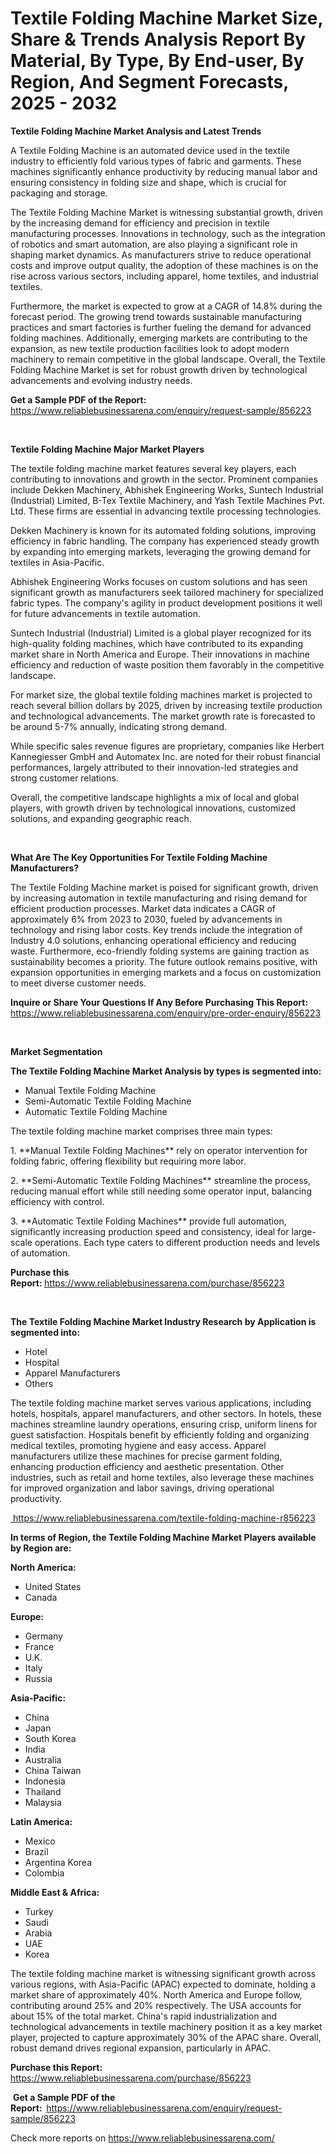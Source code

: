 <p><h1>Textile Folding Machine Market Size, Share & Trends Analysis Report By Material, By Type, By End-user, By Region, And Segment Forecasts, 2025 - 2032</h1></p><p><strong>Textile Folding Machine Market Analysis and Latest Trends</strong></p>
<p><p>A Textile Folding Machine is an automated device used in the textile industry to efficiently fold various types of fabric and garments. These machines significantly enhance productivity by reducing manual labor and ensuring consistency in folding size and shape, which is crucial for packaging and storage. </p><p>The Textile Folding Machine Market is witnessing substantial growth, driven by the increasing demand for efficiency and precision in textile manufacturing processes. Innovations in technology, such as the integration of robotics and smart automation, are also playing a significant role in shaping market dynamics. As manufacturers strive to reduce operational costs and improve output quality, the adoption of these machines is on the rise across various sectors, including apparel, home textiles, and industrial textiles.</p><p>Furthermore, the market is expected to grow at a CAGR of 14.8% during the forecast period. The growing trend towards sustainable manufacturing practices and smart factories is further fueling the demand for advanced folding machines. Additionally, emerging markets are contributing to the expansion, as new textile production facilities look to adopt modern machinery to remain competitive in the global landscape. Overall, the Textile Folding Machine Market is set for robust growth driven by technological advancements and evolving industry needs.</p></p>
<p><strong>Get a Sample PDF of the Report:&nbsp;</strong> <a href="https://www.reliablebusinessarena.com/enquiry/request-sample/856223?utm_campaign=2264&utm_medium=2&utm_source=Github&utm_content=ia&utm_term=16022025&utm_id=textile-folding-machine">https://www.reliablebusinessarena.com/enquiry/request-sample/856223</a></p>
<p>&nbsp;</p>
<p><strong>Textile Folding Machine Major Market Players</strong></p>
<p><p>The textile folding machine market features several key players, each contributing to innovations and growth in the sector. Prominent companies include Dekken Machinery, Abhishek Engineering Works, Suntech Industrial (Industrial) Limited, B-Tex Textile Machinery, and Yash Textile Machines Pvt. Ltd. These firms are essential in advancing textile processing technologies.</p><p>Dekken Machinery is known for its automated folding solutions, improving efficiency in fabric handling. The company has experienced steady growth by expanding into emerging markets, leveraging the growing demand for textiles in Asia-Pacific. </p><p>Abhishek Engineering Works focuses on custom solutions and has seen significant growth as manufacturers seek tailored machinery for specialized fabric types. The company's agility in product development positions it well for future advancements in textile automation.</p><p>Suntech Industrial (Industrial) Limited is a global player recognized for its high-quality folding machines, which have contributed to its expanding market share in North America and Europe. Their innovations in machine efficiency and reduction of waste position them favorably in the competitive landscape.</p><p>For market size, the global textile folding machines market is projected to reach several billion dollars by 2025, driven by increasing textile production and technological advancements. The market growth rate is forecasted to be around 5-7% annually, indicating strong demand.</p><p>While specific sales revenue figures are proprietary, companies like Herbert Kannegiesser GmbH and Automatex Inc. are noted for their robust financial performances, largely attributed to their innovation-led strategies and strong customer relations.</p><p>Overall, the competitive landscape highlights a mix of local and global players, with growth driven by technological innovations, customized solutions, and expanding geographic reach.</p></p>
<p>&nbsp;</p>
<p><strong>What Are The Key Opportunities For Textile Folding Machine Manufacturers?</strong></p>
<p><p>The Textile Folding Machine market is poised for significant growth, driven by increasing automation in textile manufacturing and rising demand for efficient production processes. Market data indicates a CAGR of approximately 6% from 2023 to 2030, fueled by advancements in technology and rising labor costs. Key trends include the integration of Industry 4.0 solutions, enhancing operational efficiency and reducing waste. Furthermore, eco-friendly folding systems are gaining traction as sustainability becomes a priority. The future outlook remains positive, with expansion opportunities in emerging markets and a focus on customization to meet diverse customer needs.</p></p>
<p><strong>Inquire or Share Your Questions If Any Before Purchasing This Report:</strong> <a href="https://www.reliablebusinessarena.com/enquiry/pre-order-enquiry/856223?utm_campaign=2264&utm_medium=2&utm_source=Github&utm_content=ia&utm_term=16022025&utm_id=textile-folding-machine">https://www.reliablebusinessarena.com/enquiry/pre-order-enquiry/856223</a></p>
<p>&nbsp;</p>
<p><strong>Market Segmentation</strong></p>
<p><strong>The Textile Folding Machine Market Analysis by types is segmented into:</strong></p>
<p><ul><li>Manual Textile Folding Machine</li><li>Semi-Automatic Textile Folding Machine</li><li>Automatic Textile Folding Machine</li></ul></p>
<p><p>The textile folding machine market comprises three main types: </p><p>1. **Manual Textile Folding Machines** rely on operator intervention for folding fabric, offering flexibility but requiring more labor.</p><p>2. **Semi-Automatic Textile Folding Machines** streamline the process, reducing manual effort while still needing some operator input, balancing efficiency with control.</p><p>3. **Automatic Textile Folding Machines** provide full automation, significantly increasing production speed and consistency, ideal for large-scale operations. Each type caters to different production needs and levels of automation.</p></p>
<p><strong>Purchase this Report:&nbsp;</strong><a href="https://www.reliablebusinessarena.com/purchase/856223?utm_campaign=2264&utm_medium=2&utm_source=Github&utm_content=ia&utm_term=16022025&utm_id=textile-folding-machine">https://www.reliablebusinessarena.com/purchase/856223</a></p>
<p>&nbsp;</p>
<p><strong>The Textile Folding Machine Market Industry Research by Application is segmented into:</strong></p>
<p><ul><li>Hotel</li><li>Hospital</li><li>Apparel Manufacturers</li><li>Others</li></ul></p>
<p><p>The textile folding machine market serves various applications, including hotels, hospitals, apparel manufacturers, and other sectors. In hotels, these machines streamline laundry operations, ensuring crisp, uniform linens for guest satisfaction. Hospitals benefit by efficiently folding and organizing medical textiles, promoting hygiene and easy access. Apparel manufacturers utilize these machines for precise garment folding, enhancing production efficiency and aesthetic presentation. Other industries, such as retail and home textiles, also leverage these machines for improved organization and labor savings, driving operational productivity.</p></p>
<p><a href="https://www.reliablebusinessarena.com/textile-folding-machine-r856223?utm_campaign=2264&utm_medium=2&utm_source=Github&utm_content=ia&utm_term=16022025&utm_id=textile-folding-machine">&nbsp;https://www.reliablebusinessarena.com/textile-folding-machine-r856223</a></p>
<p><strong>In terms of Region, the Textile Folding Machine Market Players available by Region are:</strong></p>
<p>
    <p> <strong> North America: </strong>
        <ul>
            <li>United States</li>
            <li>Canada</li>
        </ul>
        </p> 
    <p> <strong> Europe: </strong>
        <ul>
            <li>Germany</li>
            <li>France</li>
            <li>U.K.</li>
            <li>Italy</li>
            <li>Russia</li>
        </ul>
        </p> 
    <p> <strong> Asia-Pacific: </strong>
        <ul>
            <li>China</li>
            <li>Japan</li>
            <li>South Korea</li>
            <li>India</li>
            <li>Australia</li>
            <li>China Taiwan</li>
            <li>Indonesia</li>
            <li>Thailand</li>
            <li>Malaysia</li>
        </ul>
        </p> 
    <p> <strong> Latin America: </strong>
        <ul>
            <li>Mexico</li>
            <li>Brazil</li>
            <li>Argentina Korea</li>
            <li>Colombia</li>
        </ul>
        </p> 
    <p> <strong> Middle East & Africa: </strong>
        <ul>
            <li>Turkey</li>
            <li>Saudi</li>
            <li>Arabia</li>
            <li>UAE</li>
            <li>Korea</li>
        </ul>
    </p>
    </p>
<p><p>The textile folding machine market is witnessing significant growth across various regions, with Asia-Pacific (APAC) expected to dominate, holding a market share of approximately 40%. North America and Europe follow, contributing around 25% and 20% respectively. The USA accounts for about 15% of the total market. China's rapid industrialization and technological advancements in textile machinery position it as a key market player, projected to capture approximately 30% of the APAC share. Overall, robust demand drives regional expansion, particularly in APAC.</p></p>
<p><strong>Purchase this Report: </strong><a href="https://www.reliablebusinessarena.com/purchase/856223?utm_campaign=2264&utm_medium=2&utm_source=Github&utm_content=ia&utm_term=16022025&utm_id=textile-folding-machine">https://www.reliablebusinessarena.com/purchase/856223</a></p>
<p>&nbsp;<strong>Get a Sample PDF of the Report:&nbsp;&nbsp;</strong><a href="https://www.reliablebusinessarena.com/enquiry/request-sample/856223?utm_campaign=2264&utm_medium=2&utm_source=Github&utm_content=ia&utm_term=16022025&utm_id=textile-folding-machine">https://www.reliablebusinessarena.com/enquiry/request-sample/856223</a></p>
<p><strong></strong></p>
<p>Check more reports on <a href="https://www.reliablebusinessarena.com/?utm_campaign=2264&utm_medium=2&utm_source=Github&utm_content=ia&utm_term=16022025&utm_id=textile-folding-machine">https://www.reliablebusinessarena.com/</a></p>